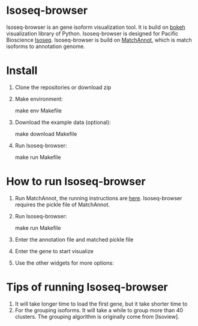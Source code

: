 # Isoseq-browser
Isoseq-browser is an gene isoform visualization tool. It is build on [bokeh](https://github.com/bokeh/bokeh) visualization library of Python. Isoseq-browser is designed for Pacific Bioscience [Isoseq](http://www.pacb.com/blog/intro-to-iso-seq-method-full-leng/). Isoseq-browser is build on [MatchAnnot](https://github.com/TomSkelly/MatchAnnot), which is match isoforms to annotation genome. 

# Install
1. Clone the repositories or download zip
2. Make environment:

    make env Makefile

3. Download the example data (optional):

    make download Makefile

4. Run Isoseq-browser:

    make run Makefile

# How to run Isoseq-browser
1. Run MatchAnnot, the running instructions are [here](https://github.com/TomSkelly/MatchAnnot/wiki/How-to-Run-matchAnnot). Isoseq-browser requires the pickle file of MatchAnnot.
2. Run Isoseq-browser:

    make run Makefile

2. Enter the annotation file and matched pickle file
3. Enter the gene to start visualize
4. Use the other widgets for more options:
    
# Tips of running Isoseq-browser
1. It will take longer time to load the first gene, but it take shorter time to 
2. For the grouping isoforms. It will take a while to group more than 40 clusters. The grouping algorithm is originally come from [Isoview].


